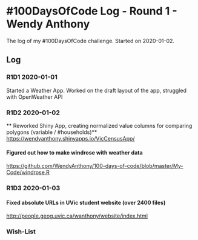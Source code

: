 # #100DaysOfCode Log - Round 1 - Wendy Anthony

The log of my #100DaysOfCode challenge. Started on 2020-01-02.

## Log

### R1D1 2020-01-01
Started a Weather App. Worked on the draft layout of the app, struggled with OpenWeather API

### R1D2 2020-01-02
** Reworked Shiny App, creating normalized value columns for comparing polygons (variable / #households)**  
https://wendyanthony.shinyapps.io/VicCensusApp/
#### Figured out how to make windrose with weather data
https://github.com/WendyAnthony/100-days-of-code/blob/master/My-Code/windrose.R

### R1D3 2020-01-03
#### Fixed absolute URLs in UVic student website (over 2400 files)
http://people.geog.uvic.ca/wanthony/website/index.html




### Wish-List
#### 
